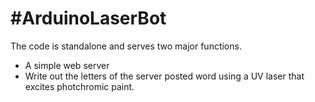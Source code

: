 #ArduinoLaserBot
===============

The code is standalone and serves two major functions.  
  - A simple web server
  - Write out the letters of the server posted word using a UV laser that excites photchromic paint.
